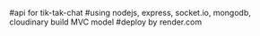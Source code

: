 ﻿#api for tik-tak-chat
﻿#using nodejs, express, socket.io, mongodb, cloudinary build MVC model
﻿#deploy by render.com
